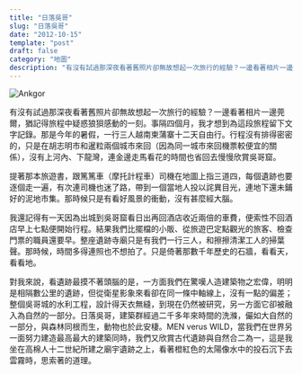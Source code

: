 ```yaml
---
title: "日落吳哥"
slug: "日落吳哥"
date: "2012-10-15"
template: "post"
draft: false
category: "地圖"
description: "有沒有試過那深夜看著舊照片卻無故想起一次旅行的經驗？一邊看著相片一邊莞爾，猶記得旅程中疑惑狼狽感動的一刻。事隔四個月，我才想到為這段旅程留下文字記錄。那是今年的暑假，一行三人越南柬蒲寨十二天自由行。行程沒有排得密密的，只是在胡志明市和暹粒兩個城市來回（因為同一城市來回機票較便宜的關係），沒有上河內、下龍灣，連金邊走馬看花的時間也省回去慢慢欣賞吳哥窟。"
---
```


![Ankgor](media/img_4835.jpg)

有沒有試過那深夜看著舊照片卻無故想起一次旅行的經驗？一邊看著相片一邊莞爾，猶記得旅程中疑惑狼狽感動的一刻。事隔四個月，我才想到為這段旅程留下文字記錄。那是今年的暑假，一行三人越南柬蒲寨十二天自由行。行程沒有排得密密的，只是在胡志明市和暹粒兩個城市來回（因為同一城市來回機票較便宜的關係），沒有上河內、下龍灣，連金邊走馬看花的時間也省回去慢慢欣賞吳哥窟。

提著那本旅遊書，跟篤篤車（摩托計程車）司機在地圖上指三道四，每個遺跡也要逐個走一遍，有次連司機也迷了路，帶到一個當地人投以詫異目光，連地下還未鋪好的泥地市集。那時候只是有看好風景的衝動，沒有甚麼經大腦。

我還記得有一天因為出城到吳哥窟看日出再回酒店收近兩倍的車費，便索性不回酒店早上七點便開始行程。結果我們比擺檔的小販、從旅遊巴定點觀光的旅客、檢查門票的職員還要早。整座遺跡寺廟只是有我們一行三人，和擦擦清潔工人的掃葉聲。那時候，時間多得連照也不想拍了。只是倚著那數千年歷史的石牆，看看天，看看地。

對我來說，看遺跡最摸不著頭腦的是，一方面我們在驚嘆人造建築物之宏偉，明明是相隔數公里的遺跡，但從衛星影象來看卻在同一條中軸線上，沒有一點的偏差；整個吳哥城的水利工程，設計得天衣無縫，到現在仍然被研究，另一方面它卻被融入為自然的一部分。日落吳哥，建築群經過二千多年來時間的洗滌，儼如大自然的一部分，與森林同根而生，動物也於此安棲。MEN verus WILD，當我們在世界另一面努力建造最高最大的建築同時，我們又欣賞古代遺跡與自然合二為一，這是我坐在高棉人十二世紀所建之廟宇遺跡之上，看著橙紅色的太陽像水中的投石沉下去雲霧時，思索著的道理。
